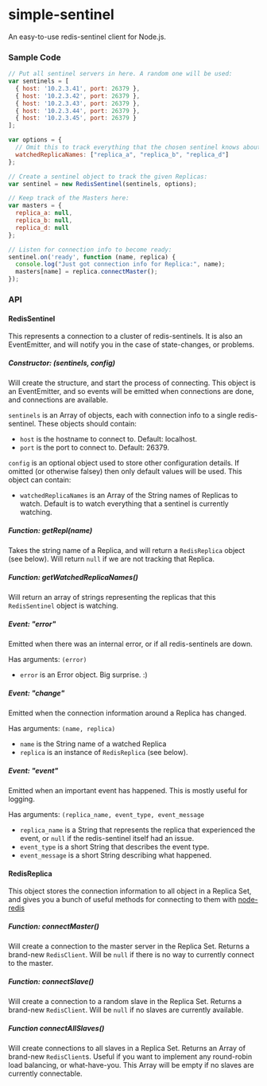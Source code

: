 simple-sentinel
===============

An easy-to-use redis-sentinel client for Node.js.

### Sample Code

```javascript
// Put all sentinel servers in here. A random one will be used:
var sentinels = [
  { host: '10.2.3.41', port: 26379 },
  { host: '10.2.3.42', port: 26379 },
  { host: '10.2.3.43', port: 26379 },
  { host: '10.2.3.44', port: 26379 },
  { host: '10.2.3.45', port: 26379 }
];

var options = {
  // Omit this to track everything that the chosen sentinel knows about:
  watchedReplicaNames: ["replica_a", "replica_b", "replica_d"]
};

// Create a sentinel object to track the given Replicas:
var sentinel = new RedisSentinel(sentinels, options);

// Keep track of the Masters here:
var masters = {
  replica_a: null,
  replica_b: null,
  replica_d: null
};

// Listen for connection info to become ready:
sentinel.on('ready', function (name, replica) {
  console.log("Just got connection info for Replica:", name);
  masters[name] = replica.connectMaster();
});
```

### API

#### RedisSentinel

This represents a connection to a cluster of redis-sentinels. It is also an EventEmitter, and will notify you in the case of state-changes, or problems.

##### Constructor: (sentinels, config)

Will create the structure, and start the process of connecting. This object is an EventEmitter, and so events will be emitted when connections are done, and connections are available.

`sentinels` is an Array of objects, each with connection info to a single redis-sentinel. These objects should contain:
- `host` is the hostname to connect to. Default: localhost.
- `port` is the port to connect to. Default: 26379.

`config` is an optional object used to store other configuration details. If omitted (or otherwise falsey) then only default values will be used. This object can contain:
- `watchedReplicaNames` is an Array of the String names of Replicas to watch. Default is to watch everything that a sentinel is currently watching.

##### Function: getRepl(name)

Takes the string name of a Replica, and will return a `RedisReplica` object (see below). Will return `null` if we are not tracking that Replica.

##### Function: getWatchedReplicaNames()

Will return an array of strings representing the replicas that this `RedisSentinel` object is watching.

##### Event: "error"

Emitted when there was an internal error, or if all redis-sentinels are down.

Has arguments: `(error)`
- `error` is an Error object. Big surprise. :)

##### Event: "change"

Emitted when the connection information around a Replica has changed.

Has arguments: `(name, replica)`
- `name` is the String name of a watched Replica
- `replica` is an instance of `RedisReplica` (see below).

##### Event: "event"

Emitted when an important event has happened. This is mostly useful for logging.

Has arguments: `(replica_name, event_type, event_message`
- `replica_name` is a String that represents the replica that experienced the event, or `null` if the redis-sentinel itself had an issue.
- `event_type` is a short String that describes the event type.
- `event_message` is a short String describing what happened.

#### RedisReplica

This object stores the connection information to all object in a Replica Set, and gives you a bunch of useful methods for connecting to them with [node-redis](https://github.com/mranney/node_redis)

##### Function: connectMaster()

Will create a connection to the master server in the Replica Set. Returns a brand-new `RedisClient`. Will be `null` if there is no way to currently connect to the master.

##### Function: connectSlave()

Will create a connection to a random slave in the Replica Set. Returns a brand-new `RedisClient`. Will be `null` if no slaves are currently available.

##### Function connectAllSlaves()

Will create connections to all slaves in a Replica Set. Returns an Array of brand-new `RedisClient`s.
Useful if you want to implement any round-robin load balancing, or what-have-you. This Array will be empty if no slaves are currently connectable.
